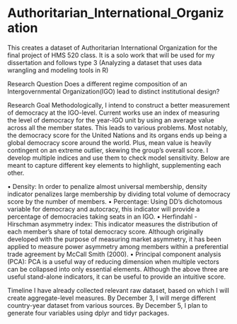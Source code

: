 # Authoritarian_International_Organization
This creates a dataset of Authoritarian International Organization for the final project of HMS 520 class. 
It is a solo work that will be used for my dissertation and follows type 3 (Analyzing a dataset that uses data wrangling and modeling tools in R)

Research Question
Does a different regime composition of an Intergovernmental Organization(IGO) lead to distinct institutional design?  

Research Goal
Methodologically, I intend to construct a better measurement of democracy at the IGO-level. Current works use an index of measuring the level of democracy for the year-IGO unit by using an average value across all the member states. This leads to various problems. Most notably, the democracy score for the United Nations and its organs ends up being a global democracy score around the world. Plus, mean value is heavily contingent on an extreme outlier, skewing the group’s overall score. I develop multiple indices and use them to check model sensitivity. Below are meant to capture different key elements to highlight, supplementing each other. 

•	Density: In order to penalize almost universal membership, density indicator penalizes large membership by dividing total volume of democracy score by the number of members. 
•	Percentage: Using DD’s dichotomous variable for democracy and autocracy, this indicator will provide a percentage of democracies taking seats in an IGO.
•	Herfindahl - Hirschman asymmetry index: This indicator measures the distribution of each member’s share of total democracy score. Although originally developed with the purpose of measuring market asymmetry, it has been applied to measure power asymmetry among members within a preferential trade agreement by McCall Smith (2000).
•	Principal component analysis (PCA): PCA is a useful way of reducing dimension when multiple vectors can be collapsed into only essential elements. Although the above three are useful stand-alone indicators, it can be useful to provide an intuitive score. 

Timeline
I have already collected relevant raw dataset, based on which I will create aggregate-level measures. 
By December 3, I will merge different country-year dataset from various sources. 
By December 5, I plan to generate four variables using dplyr and tidyr packages. 

